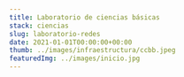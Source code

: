 ```yaml
---
title: Laboratorio de ciencias básicas
stack: ciencias
slug: laboratorio-redes
date: 2021-01-01T00:00:00+00:00
thumb: ../images/infraestructura/ccbb.jpeg
featuredImg: ../images/inicio.jpg
---
```



